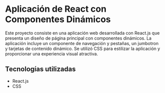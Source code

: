 # Aplicación de React con Componentes Dinámicos

Este proyecto consiste en una aplicación web desarrollada con React.js que presenta un diseño de página principal con componentes dinámicos. La aplicación incluye un componente de navegación y pestañas, un jumbotron y tarjetas de contenido dinámico. Se utilizó CSS para estilizar la aplicación y proporcionar una experiencia visual atractiva.

## Tecnologías utilizadas

- React.js
- CSS
